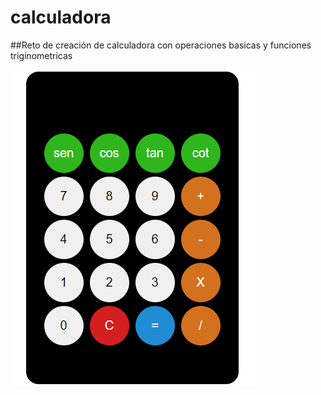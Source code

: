 # calculadora

##Reto de creación de calculadora con operaciones basicas y funciones triginometricas 

![Vista](./assets/img/vista-1.PNG)
